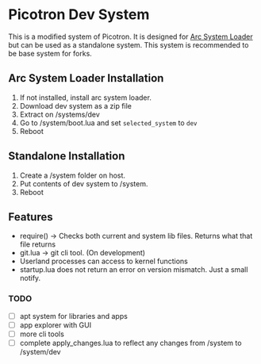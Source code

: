 # Picotron Dev System
This is a modified system of Picotron. It is designed for [Arc System Loader](https://github.com/TunayAdaKaracan/arc-system-loader) but can be used as a standalone system.
This system is recommended to be base system for forks. 

## Arc System Loader Installation
1. If not installed, install arc system loader.
2. Download dev system as a zip file
3. Extract on /systems/dev
4. Go to /system/boot.lua and set `selected_system` to `dev`
5. Reboot

## Standalone Installation
1. Create a /system folder on host.
2. Put contents of dev system to /system.
3. Reboot

## Features
- require() -> Checks both current and system lib files. Returns what that file returns
- git.lua -> git cli tool. (On development)
- Userland processes can access to kernel functions
- startup.lua does not return an error on version mismatch. Just a small notify.

### TODO
- [ ] apt system for libraries and apps
- [ ] app explorer with GUI
- [ ] more cli tools
- [ ] complete apply_changes.lua to reflect any changes from /system to /system/dev
